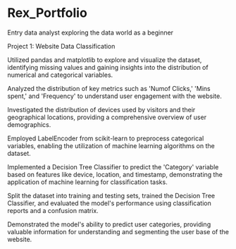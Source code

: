 # Rex_Portfolio
Entry data analyst exploring the data world as a beginner

Project 1: Website Data Classification

Utilized pandas and matplotlib to explore and visualize the dataset, identifying missing values and gaining insights into the distribution of numerical and categorical variables.

Analyzed the distribution of key metrics such as 'Numof Clicks,' 'Mins spent,' and 'Frequency' to understand user engagement with the website.

Investigated the distribution of devices used by visitors and their geographical locations, providing a comprehensive overview of user demographics.

Employed LabelEncoder from scikit-learn to preprocess categorical variables, enabling the utilization of machine learning algorithms on the dataset.

Implemented a Decision Tree Classifier to predict the 'Category' variable based on features like device, location, and timestamp, demonstrating the application of machine learning for classification tasks.

Split the dataset into training and testing sets, trained the Decision Tree Classifier, and evaluated the model's performance using classification reports and a confusion matrix.

Demonstrated the model's ability to predict user categories, providing valuable information for understanding and segmenting the user base of the website.



